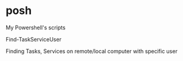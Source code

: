 # posh
My Powershell's scripts 


Find-TaskServiceUser

Finding Tasks, Services on remote/local computer with specific user

